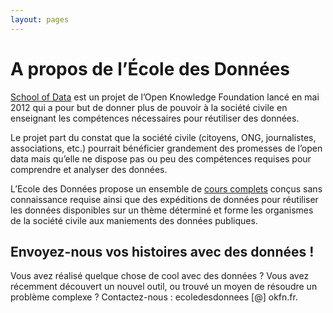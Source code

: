 ```yaml
---
layout: pages
---
```


<h1>A propos de l’École des Données</h1>

[School of Data](https://schoolofdata.org/) est un projet de l’Open Knowledge Foundation lancé en mai 2012 qui a pour but de donner plus de pouvoir à la société civile en enseignant les compétences nécessaires pour réutiliser des données.

Le projet part du constat que la société civile (citoyens, ONG, journalistes, associations, etc.) pourrait bénéficier grandement des promesses de l’open data mais qu’elle ne dispose pas ou peu des compétences requises pour comprendre et analyser des données.

L’Ecole des Données propose un ensemble de [cours complets](https://schoolofdata.org/courses/) conçus sans connaissance requise ainsi que des expéditions de données pour réutiliser les données disponibles sur un thème déterminé et forme les organismes de la société civile aux maniements des données publiques.


<h2>Envoyez-nous vos histoires avec des données !</h2>

Vous avez réalisé quelque chose de cool avec des données ? Vous avez récemment découvert un nouvel outil, ou trouvé un moyen de résoudre un problème complexe ? Contactez-nous : ecoledesdonnees [@] okfn.fr.
